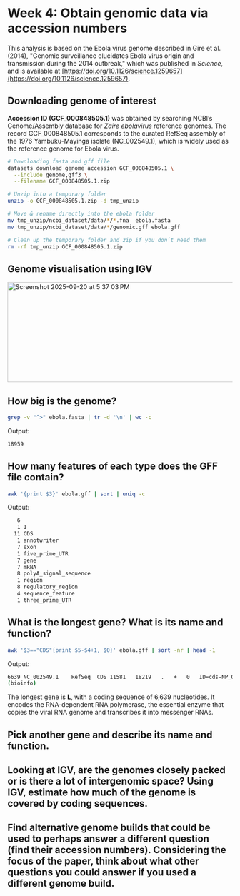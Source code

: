 # Week 4: Obtain genomic data via accession numbers

This analysis is based on the Ebola virus genome described in Gire et al. (2014), "Genomic surveillance elucidates Ebola virus origin and transmission during the 2014 outbreak," which was published in _Science_, and is available at [https://doi.org/10.1126/science.1259657](https://doi.org/10.1126/science.1259657).


## Downloading genome of interest 

**Accession ID (GCF_000848505.1)** was obtained by searching NCBI’s Genome/Assembly database for *Zaire ebolavirus* reference genomes. The record GCF_000848505.1 corresponds to the curated RefSeq assembly of the 1976 Yambuku-Mayinga isolate (NC_002549.1), which is widely used as the reference genome for Ebola virus.  

```bash
# Downloading fasta and gff file
datasets download genome accession GCF_000848505.1 \
  --include genome,gff3 \
  --filename GCF_000848505.1.zip

# Unzip into a temporary folder
unzip -o GCF_000848505.1.zip -d tmp_unzip

# Move & rename directly into the ebola folder
mv tmp_unzip/ncbi_dataset/data/*/*.fna  ebola.fasta
mv tmp_unzip/ncbi_dataset/data/*/genomic.gff ebola.gff

# Clean up the temporary folder and zip if you don’t need them
rm -rf tmp_unzip GCF_000848505.1.zip
```

## Genome visualisation using IGV 
<img width="1303" height="224" alt="Screenshot 2025-09-20 at 5 37 03 PM" src="https://github.com/user-attachments/assets/0f657f9d-0be8-4d5d-b4bf-f562e10e0a28" />

## How big is the genome?

```bash
grep -v "^>" ebola.fasta | tr -d '\n' | wc -c
```
Output:

```bash
18959
```

## How many features of each type does the GFF file contain?

```bash
awk '{print $3}' ebola.gff | sort | uniq -c
```
Output:
```bash
   6 
   1 1
  11 CDS
   1 annotwriter
   7 exon
   1 five_prime_UTR
   7 gene
   7 mRNA
   8 polyA_signal_sequence
   1 region
   8 regulatory_region
   4 sequence_feature
   1 three_prime_UTR
```
## What is the longest gene? What is its name and function?

```bash
awk '$3=="CDS"{print $5-$4+1, $0}' ebola.gff | sort -nr | head -1
```
Output:
```bash
6639 NC_002549.1	RefSeq	CDS	11581	18219	.	+	0	ID=cds-NP_066251.1;Parent=rna-ZEBOVgp7;Dbxref=GenBank:NP_066251.1,GeneID:911824;Name=NP_066251.1;gbkey=CDS;gene=L;locus_tag=ZEBOVgp7;product=RNA-dependent RNA polymerase;protein_id=NP_066251.1
(bioinfo) 
```
The longest gene is **L**, with a coding sequence of 6,639 nucleotides. It encodes the RNA-dependent RNA polymerase, the essential enzyme that copies the viral RNA genome and transcribes it into messenger RNAs.  

## Pick another gene and describe its name and function.

## Looking at IGV, are the genomes closely packed or is there a lot of intergenomic space? Using IGV, estimate how much of the genome is covered by coding sequences.

## Find alternative genome builds that could be used to perhaps answer a different question (find their accession numbers). Considering the focus of the paper, think about what other questions you could answer if you used a different genome build.


